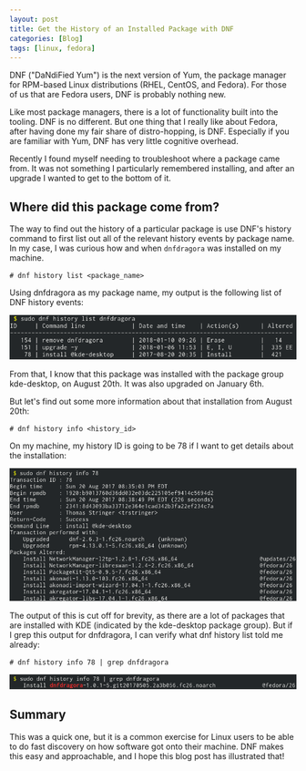 ```yaml
---
layout: post
title: Get the History of an Installed Package with DNF
categories: [Blog]
tags: [linux, fedora]
---
```


DNF ("DaNdiFied Yum") is the next version of Yum, the package manager for RPM-based Linux distributions (RHEL, CentOS, and Fedora). For those of us that are Fedora users, DNF is probably nothing new.

Like most package managers, there is a lot of functionality built into the tooling. DNF is no different. But one thing that I really like about Fedora, after having done my fair share of distro-hopping, is DNF. Especially if you are familiar with Yum, DNF has very little cognitive overhead.

Recently I found myself needing to troubleshoot where a package came from. It was not something I particularly remembered installing, and after an upgrade I wanted to get to the bottom of it.

## Where did this package come from?

The way to find out the history of a particular package is use DNF's history command to first list out all of the relevant history events by package name. In my case, I was curious how and when `dnfdragora` was installed on my machine.

```
# dnf history list <package_name>
```

Using dnfdragora as my package name, my output is the following list of DNF history events:

![DNF history](/images/dnf-history-1.png)

From that, I know that this package was installed with the package group kde-desktop, on August 20th. It was also upgraded on January 6th.

But let's find out some more information about that installation from August 20th:

```
# dnf history info <history_id>
```

On my machine, my history ID is going to be 78 if I want to get details about the installation:

![DNF history](/images/dnf-history-2.png)

The output of this is cut off for brevity, as there are a lot of packages that are installed with KDE (indicated by the kde-desktop package group). But if I grep this output for dnfdragora, I can verify what dnf history list told me already:

```
# dnf history info 78 | grep dnfdragora
```

![DNF history](/images/dnf-history-3.png)

## Summary

This was a quick one, but it is a common exercise for Linux users to be able to do fast discovery on how software got onto their machine. DNF makes this easy and approachable, and I hope this blog post has illustrated that!
